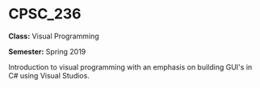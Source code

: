 
# CPSC_236
**Class:** Visual Programming

**Semester:** Spring 2019

Introduction to visual programming with an emphasis on building GUI's in C# using Visual Studios.
